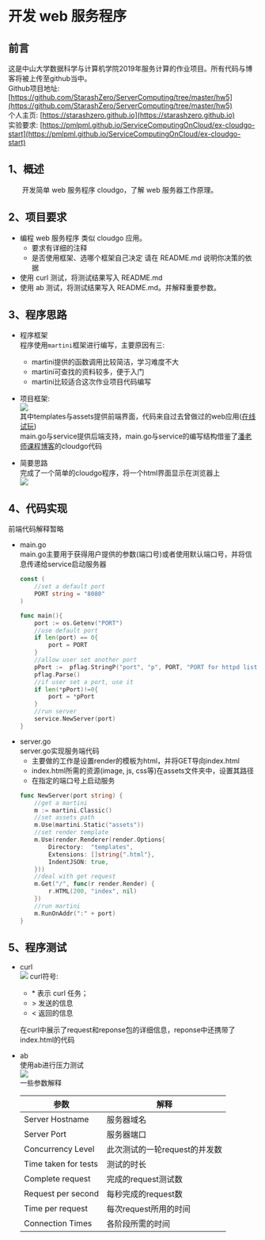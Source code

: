 # **开发 web 服务程序**  
## **前言**
这是中山大学数据科学与计算机学院2019年服务计算的作业项目。所有代码与博客将被上传至github当中。  
Github项目地址: [https://github.com/StarashZero/ServerComputing/tree/master/hw5](https://github.com/StarashZero/ServerComputing/tree/master/hw5)  
个人主页: [https://starashzero.github.io](https://starashzero.github.io)   
实验要求: [https://pmlpml.github.io/ServiceComputingOnCloud/ex-cloudgo-start](https://pmlpml.github.io/ServiceComputingOnCloud/ex-cloudgo-start)  
## **1、**概述****
  开发简单 web 服务程序 cloudgo，了解 web 服务器工作原理。  

## **2、项目要求**  
* 编程 web 服务程序 类似 cloudgo 应用。
    + 要求有详细的注释
    + 是否使用框架、选哪个框架自己决定 请在 README.md 说明你决策的依据
* 使用 curl 测试，将测试结果写入 README.md
* 使用 ab 测试，将测试结果写入 README.md。并解释重要参数。 

## **3、程序思路**  
* 程序框架   
    程序使用```martini```框架进行编写，主要原因有三:  
    * martini提供的函数调用比较简洁，学习难度不大  
    * martini可查找的资料较多，便于入门  
    * martini比较适合这次作业项目代码编写  

* 项目框架:  
    ![](picture/1.png)  
    其中templates与assets提供前端界面，代码来自过去曾做过的web应用([在线试玩](https://starashzero.github.io/Web-homework/fifteenpuzzle/index.html))  
    main.go与service提供后端支持，main.go与service的编写结构借鉴了[潘老师课程博客](https://blog.csdn.net/pmlpml/article/details/78404838)的cloudgo代码   
* 简要思路  
    完成了一个简单的cloudgo程序，将一个html界面显示在浏览器上  
    ![](picture/2.png)  


## **4、代码实现**  
前端代码解释暂略  
* main.go  
    main.go主要用于获得用户提供的参数(端口号)或者使用默认端口号，并将信息传递给service启动服务器  
    ```go  
    const (
        //set a default port
        PORT string = "8080"
    )

    func main(){
        port := os.Getenv("PORT")
        //use default port
        if len(port) == 0{
            port = PORT
        }
        //allow user set another port
        pPort :=  pflag.StringP("port", "p", PORT, "PORT for httpd listening")
        pflag.Parse()
        //if user set a port, use it
        if len(*pPort)!=0{
            port = *pPort
        }
        //run server
        service.NewServer(port)
    }
    ```  
* server.go  
    server.go实现服务端代码  
    + 主要做的工作是设置render的模板为html，并将GET导向index.html  
    + index.html所需的资源(image, js, css等)在assets文件夹中，设置其路径  
    + 在指定的端口号上启动服务
    ```go  
    func NewServer(port string) {
        //get a martini
        m := martini.Classic()
        //set assets path
        m.Use(martini.Static("assets"))
        //set render template
        m.Use(render.Renderer(render.Options{
            Directory:  "templates",
            Extensions: []string{".html"},
            IndentJSON: true,
        }))
        //deal with get request
        m.Get("/", func(r render.Render) {
            r.HTML(200, "index", nil)
        })
        //run martini
        m.RunOnAddr(":" + port)
    }
    ```  

## **5、程序测试**  
* curl  
    ![](picture/3.png) 
    curl符号:   
    * \* 表示 curl 任务；
    * \> 发送的信息
    * < 返回的信息  

    在curl中展示了request和reponse包的详细信息，reponse中还携带了index.html的代码   
* ab  
    使用ab进行压力测试  
    ![](picture/4.png)  
    一些参数解释  
      
    参数| 解释|  
    -|-|  
    Server Hostname| 服务器域名|  
    Server Port|服务器端口|  
    Concurrency Level|此次测试的一轮request的并发数|  
    Time taken for tests|测试的时长|  
    Complete request|完成的request测试数|  
    Request per second|每秒完成的request数|  
    Time per request|每次request所用的时间|   
    Connection Times|各阶段所需的时间|  